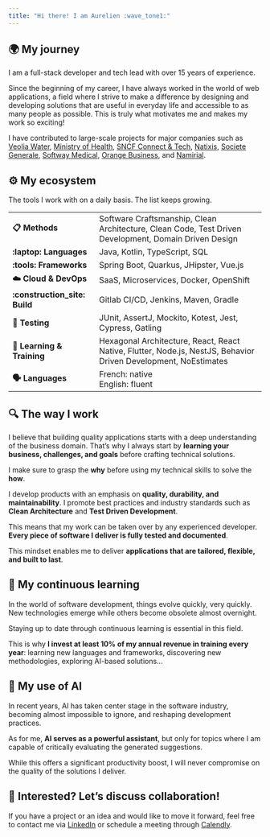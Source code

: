 ```yaml
---
title: "Hi there! I am Aurelien :wave_tone1:"
---
```


## :earth_africa: My journey

I am a full-stack developer and tech lead with over 15 years of experience.

Since the beginning of my career, I have always worked in the world of web applications,
a field where I strive to make a difference by designing and developing solutions that are useful in everyday life
and accessible to as many people as possible. This is truly what motivates me and makes my work so exciting!

I have contributed to large-scale projects for major companies such as
[Veolia Water](https://www.veoliawatertechnologies.com/en/),
[Ministry of Health](https://sante.gouv.fr/),
[SNCF Connect & Tech](https://www.sncf-connect.com/en-en/),
[Natixis](https://www.groupebpce.com/en/our-firms/natixis-corporate-investment-banking/),
[Societe Generale](https://wholesale.banking.societegenerale.com/en/),
[Softway Medical](https://www.groupesoftwaymedical.com/en/),
[Orange Business](https://www.orange-business.com/en/),
and [Namirial](https://www.namirial.com/en/).

## :gear: My ecosystem

The tools I work with on a daily basis. The list keeps growing.

|                                  |                                                                                                                 |
|----------------------------------|-----------------------------------------------------------------------------------------------------------------|
| **:clipboard:️ Methods**         | Software Craftsmanship, Clean Architecture, Clean Code, Test Driven Development, Domain Driven Design           |
| **:laptop: Languages**           | Java, Kotlin, TypeScript, SQL                                                                                   |
| **:tools: Frameworks**           | Spring Boot, Quarkus, JHipster, Vue.js                                                                          |
| **:cloud: Cloud & DevOps**       | SaaS, Microservices, Docker, OpenShift                                                                          |
| **:construction_site: Build**    | Gitlab CI/CD, Jenkins, Maven, Gradle                                                                            |
| **:test_tube: Testing**          | JUnit, AssertJ, Mockito, Kotest, Jest, Cypress, Gatling                                                         |
| **:school: Learning & Training** | Hexagonal Architecture, React, React Native, Flutter, Node.js, NestJS, Behavior Driven Development, NoEstimates |
| **:speaking_head: Languages**    | French: native <br> English: fluent                                                                             |

## :mag: The way I work

I believe that building quality applications starts with a deep understanding of the business domain.
That’s why I always start by **learning your business, challenges, and goals** before crafting technical solutions.

I make sure to grasp the **why** before using my technical skills to solve the **how**.

I develop products with an emphasis on **quality, durability, and maintainability**. I promote best practices
and industry standards such as **Clean Architecture** and **Test Driven Development**.

This means that my work can be taken over by any experienced developer. **Every piece of software I deliver is fully
tested and documented**.

This mindset enables me to deliver **applications that are tailored, flexible, and built to last**.

## :seedling: My continuous learning

In the world of software development, things evolve quickly, very quickly. New technologies emerge while others
become obsolete almost overnight.

Staying up to date through continuous learning is essential in this field.

This is why **I invest at least 10% of my annual revenue in training every year**: learning new languages and frameworks,
discovering new methodologies, exploring AI-based solutions...

## :robot: My use of AI

In recent years, AI has taken center stage in the software industry, becoming almost impossible to ignore,
and reshaping development practices.

As for me, **AI serves as a powerful assistant**, but only for topics where I am capable of critically evaluating
the generated suggestions.

While this offers a significant productivity boost, I will never compromise on the quality of the solutions I deliver.

## :handshake: Interested? Let’s discuss collaboration!

If you have a project or an idea and would like to move it forward, feel free to contact me via
[LinkedIn](https://www.linkedin.com/in/atondoux) or schedule a meeting through
[Calendly](https://calendly.com/atondoux/15min).
